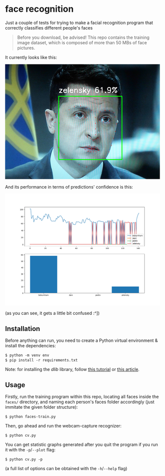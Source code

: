 # face recognition

Just a couple of tests for trying to make a facial recognition program that correctly classifies different people's faces

> Before you download, be advised! This repo contains the training image dataset, which is composed of more than 50 MBs of face pictures.

It currently looks like this:

<div style='text-align: center;' align='center'>
    <img style='max-heigth: 120px;' src='./examples/zel.png'/>
</div>

And its performance in terms of predictions' confidence is this:

<div style='text-align: center;' align='center'>
    <img style='max-heigth: 200px;' src='./examples/plot.png'/>
</div>

(as you can see, it gets a little bit confused :^])

## Installation

Before anything can run, you need to create a Python virtual environment & install the dependencies:

```
$ python -m venv env
$ pip install -r requirements.txt
```

Note: for installing the *dlib* library, follow [this tutorial](https://www.youtube.com/watch?v=eaEndTeUiSU&ab_channel=crazzylearners) or [this article](https://pyimagesearch.com/2017/03/27/how-to-install-dlib/).

## Usage

Firstly, run the training program within this repo, locating all faces inside the `faces/` directory, and naming each person's faces folder accordingly (just immitate the given folder structure):

```
$ python faces-train.py
```

Then, go ahead and run the webcam-capture recognizer:

```
$ python cv.py
```

You can get statistic graphs generated after you quit the program if you run it with the `-p`/`--plot` flag:

```
$ python cv.py -p
```

(a full list of options can be obtained with the `-h`/`--help` flag)